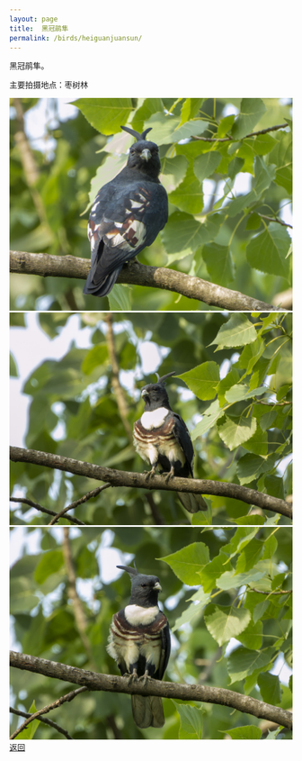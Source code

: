 ```yaml
---
layout: page
title: 	黑冠鹃隼
permalink: /birds/heiguanjuansun/
---
```

黑冠鹃隼。

主要拍摄地点：枣树林

![](../picture/黑冠鹃隼/DSCN6622-NRW_DxO_DeepPRIMEXD.jpg)
![](../picture/黑冠鹃隼/DSCN6626-NRW_DxO_DeepPRIMEXD.jpg)
![](../picture/黑冠鹃隼/DSCN6628-NRW_DxO_DeepPRIMEXD.jpg)
[返回](../../)
